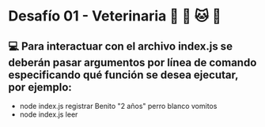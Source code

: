 # Desafío 01 - Veterinaria :wolf: :dog: :cat: :giraffe:

## :computer: Para interactuar con el archivo index.js se deberán pasar argumentos por línea de comando especificando qué función se desea ejecutar, por ejemplo:
 
* node index.js registrar Benito "2 años" perro blanco vomitos
* node index.js leer


